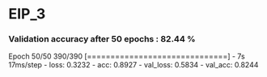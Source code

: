 # EIP_3

### Validation accuracy after 50 epochs : 82.44 %
Epoch 50/50
390/390 [==============================] - 7s 17ms/step - loss: 0.3232 - acc: 0.8927 - val_loss: 0.5834 - val_acc: 0.8244
